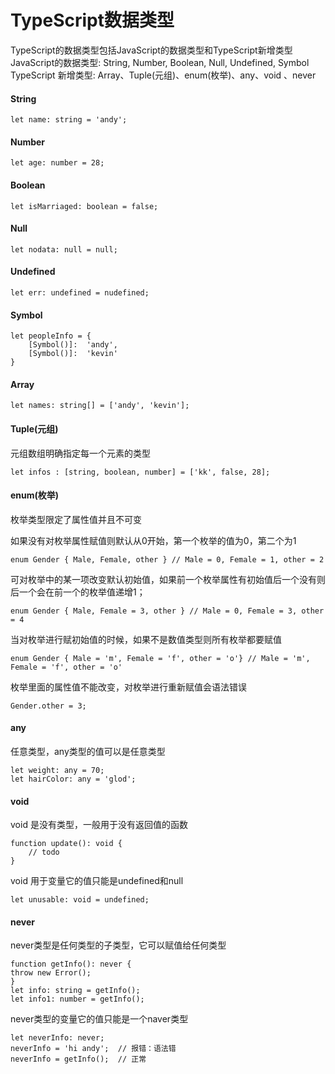 
# TypeScript数据类型

TypeScript的数据类型包括JavaScript的数据类型和TypeScript新增类型
JavaScript的数据类型: String, Number, Boolean, Null, Undefined, Symbol  
TypeScript 新增类型: Array、Tuple(元组)、enum(枚举)、any、void 、never 

#### String
    let name: string = 'andy';

#### Number
    let age: number = 28;

#### Boolean
    let isMarriaged: boolean = false;

#### Null
    let nodata: null = null;

#### Undefined
    let err: undefined = nudefined;

#### Symbol
    let peopleInfo = {
        [Symbol()]:  'andy',
        [Symbol()]:  'kevin'
    }


#### Array
    let names: string[] = ['andy', 'kevin'];

#### Tuple(元组)
元组数组明确指定每一个元素的类型

    let infos : [string, boolean, number] = ['kk', false, 28];

#### enum(枚举)
枚举类型限定了属性值并且不可变

如果没有对枚举属性赋值则默认从0开始，第一个枚举的值为0，第二个为1
    
    enum Gender { Male, Female, other } // Male = 0, Female = 1, other = 2

可对枚举中的某一项改变默认初始值，如果前一个枚举属性有初始值后一个没有则后一个会在前一个的枚举值递增1；

    enum Gender { Male, Female = 3, other } // Male = 0, Female = 3, other = 4

当对枚举进行赋初始值的时候，如果不是数值类型则所有枚举都要赋值

    enum Gender { Male = 'm', Female = 'f', other = 'o'} // Male = 'm', Female = 'f', other = 'o'

枚举里面的属性值不能改变，对枚举进行重新赋值会语法错误

    Gender.other = 3;

#### any
任意类型，any类型的值可以是任意类型

    let weight: any = 70;
    let hairColor: any = 'glod';

#### void
void 是没有类型，一般用于没有返回值的函数  

    function update(): void {
        // todo
    }

void 用于变量它的值只能是undefined和null

    let unusable: void = undefined;

#### never
never类型是任何类型的子类型，它可以赋值给任何类型

    function getInfo(): never {
    throw new Error();
    }
    let info: string = getInfo();
    let info1: number = getInfo();

never类型的变量它的值只能是一个naver类型

    let neverInfo: never;
    neverInfo = 'hi andy';  // 报错：语法错
    neverInfo = getInfo();  // 正常
